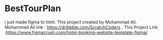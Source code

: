 # BestTourPlan
 i just made figma to html. This project created by Mohammad Ali. Mohammad Ali link : https://dribbble.com/ScratchCoders , This Project Link :https://www.figmacrush.com/hotel-booking-website-template-figma/
